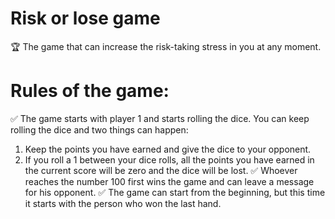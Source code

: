 # Risk or lose game
🏆 The game that can increase the risk-taking stress in you at any moment.


# Rules of the game:

✅ The game starts with player 1 and starts rolling the dice. You can keep rolling the dice and two things can happen:
1) Keep the points you have earned and give the dice to your opponent.
2) If you roll a 1 between your dice rolls, all the points you have earned in the current score will be zero and the dice will be lost. 
✅ Whoever reaches the number 100 first wins the game and can leave a message for his opponent.
✅ The game can start from the beginning, but this time it starts with the person who won the last hand.
